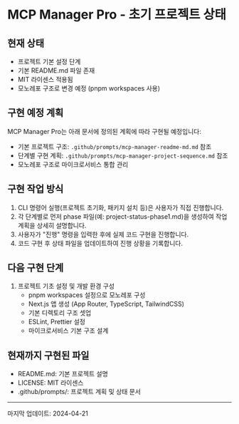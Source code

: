 # MCP Manager Pro - 초기 프로젝트 상태

## 현재 상태

- 프로젝트 기본 설정 단계
- 기본 README.md 파일 존재
- MIT 라이센스 적용됨
- 모노레포 구조로 변경 예정 (pnpm workspaces 사용)

## 구현 예정 계획

MCP Manager Pro는 아래 문서에 정의된 계획에 따라 구현될 예정입니다:

- 기본 프로젝트 구조: `.github/prompts/mcp-manager-readme-md.md` 참조
- 단계별 구현 계획: `.github/prompts/mcp-manager-project-sequence.md` 참조
- 모노레포 구조로 마이크로서비스 통합 관리

## 구현 작업 방식

1. CLI 명령어 실행(프로젝트 초기화, 패키지 설치 등)은 사용자가 직접 진행합니다.
2. 각 단계별로 먼저 phase 파일(예: project-status-phase1.md)을 생성하여 작업 계획을 상세히 설명합니다.
3. 사용자가 "진행" 명령을 입력한 후에 실제 코드 구현을 진행합니다.
4. 코드 구현 후 상태 파일을 업데이트하여 진행 상황을 기록합니다.

## 다음 구현 단계

1. 프로젝트 기초 설정 및 개발 환경 구성
   - pnpm workspaces 설정으로 모노레포 구성
   - Next.js 앱 생성 (App Router, TypeScript, TailwindCSS)
   - 기본 디렉토리 구조 셋업
   - ESLint, Prettier 설정
   - 마이크로서비스 기본 구조 설계

## 현재까지 구현된 파일

- README.md: 기본 프로젝트 설명
- LICENSE: MIT 라이센스
- .github/prompts/: 프로젝트 계획 및 상태 문서

---
마지막 업데이트: 2024-04-21
